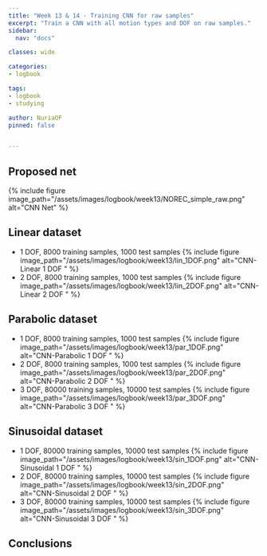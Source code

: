 ```yaml
---
title: "Week 13 & 14 - Training CNN for raw samples"
excerpt: "Train a CNN with all motion types and DOF on raw samples."
sidebar:
  nav: "docs"

classes: wide

categories:
- logbook

tags:
- logbook
- studying

author: NuriaOF
pinned: false


---
```



## Proposed net

{% include figure image_path="/assets/images/logbook/week13/NOREC_simple_raw.png" alt="CNN Net" %}

## Linear dataset

- 1 DOF, 8000 training samples, 1000 test samples
{% include figure image_path="/assets/images/logbook/week13/lin_1DOF.png" alt="CNN-Linear 1 DOF " %}
- 2 DOF, 8000 training samples, 1000 test samples
{% include figure image_path="/assets/images/logbook/week13/lin_2DOF.png" alt="CNN-Linear 2 DOF " %}

## Parabolic dataset
- 1 DOF, 8000 training samples, 1000 test samples
{% include figure image_path="/assets/images/logbook/week13/par_1DOF.png" alt="CNN-Parabolic 1 DOF " %}
- 2 DOF, 8000 training samples, 1000 test samples
{% include figure image_path="/assets/images/logbook/week13/par_2DOF.png" alt="CNN-Parabolic 2 DOF " %}
- 3 DOF, 80000 training samples, 10000 test samples
{% include figure image_path="/assets/images/logbook/week13/par_3DOF.png" alt="CNN-Parabolic 3 DOF " %}

## Sinusoidal dataset
- 1 DOF, 80000 training samples, 10000 test samples
{% include figure image_path="/assets/images/logbook/week13/sin_1DOF.png" alt="CNN-Sinusoidal 1 DOF " %}
- 2 DOF, 80000 training samples, 10000 test samples
{% include figure image_path="/assets/images/logbook/week13/sin_2DOF.png" alt="CNN-Sinusoidal 2 DOF " %}
- 3 DOF, 80000 training samples, 10000 test samples
{% include figure image_path="/assets/images/logbook/week13/sin_3DOF.png" alt="CNN-Sinusoidal 3 DOF " %}

## Conclusions

